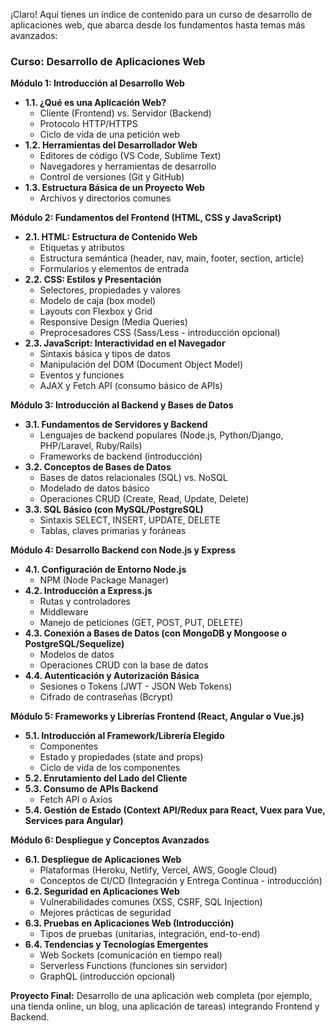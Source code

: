 ¡Claro! Aquí tienes un índice de contenido para un curso de desarrollo de aplicaciones web, que abarca desde los fundamentos hasta temas más avanzados:

### **Curso: Desarrollo de Aplicaciones Web**

**Módulo 1: Introducción al Desarrollo Web**
*   **1.1. ¿Qué es una Aplicación Web?**
    *   Cliente (Frontend) vs. Servidor (Backend)
    *   Protocolo HTTP/HTTPS
    *   Ciclo de vida de una petición web
*   **1.2. Herramientas del Desarrollador Web**
    *   Editores de código (VS Code, Sublime Text)
    *   Navegadores y herramientas de desarrollo
    *   Control de versiones (Git y GitHub)
*   **1.3. Estructura Básica de un Proyecto Web**
    *   Archivos y directorios comunes

**Módulo 2: Fundamentos del Frontend (HTML, CSS y JavaScript)**
*   **2.1. HTML: Estructura de Contenido Web**
    *   Etiquetas y atributos
    *   Estructura semántica (header, nav, main, footer, section, article)
    *   Formularios y elementos de entrada
*   **2.2. CSS: Estilos y Presentación**
    *   Selectores, propiedades y valores
    *   Modelo de caja (box model)
    *   Layouts con Flexbox y Grid
    *   Responsive Design (Media Queries)
    *   Preprocesadores CSS (Sass/Less - introducción opcional)
*   **2.3. JavaScript: Interactividad en el Navegador**
    *   Sintaxis básica y tipos de datos
    *   Manipulación del DOM (Document Object Model)
    *   Eventos y funciones
    *   AJAX y Fetch API (consumo básico de APIs)

**Módulo 3: Introducción al Backend y Bases de Datos**
*   **3.1. Fundamentos de Servidores y Backend**
    *   Lenguajes de backend populares (Node.js, Python/Django, PHP/Laravel, Ruby/Rails)
    *   Frameworks de backend (introducción)
*   **3.2. Conceptos de Bases de Datos**
    *   Bases de datos relacionales (SQL) vs. NoSQL
    *   Modelado de datos básico
    *   Operaciones CRUD (Create, Read, Update, Delete)
*   **3.3. SQL Básico (con MySQL/PostgreSQL)**
    *   Sintaxis SELECT, INSERT, UPDATE, DELETE
    *   Tablas, claves primarias y foráneas

**Módulo 4: Desarrollo Backend con Node.js y Express**
*   **4.1. Configuración de Entorno Node.js**
    *   NPM (Node Package Manager)
*   **4.2. Introducción a Express.js**
    *   Rutas y controladores
    *   Middleware
    *   Manejo de peticiones (GET, POST, PUT, DELETE)
*   **4.3. Conexión a Bases de Datos (con MongoDB y Mongoose o PostgreSQL/Sequelize)**
    *   Modelos de datos
    *   Operaciones CRUD con la base de datos
*   **4.4. Autenticación y Autorización Básica**
    *   Sesiones o Tokens (JWT - JSON Web Tokens)
    *   Cifrado de contraseñas (Bcrypt)

**Módulo 5: Frameworks y Librerías Frontend (React, Angular o Vue.js)**
*   **5.1. Introducción al Framework/Librería Elegido**
    *   Componentes
    *   Estado y propiedades (state and props)
    *   Ciclo de vida de los componentes
*   **5.2. Enrutamiento del Lado del Cliente**
*   **5.3. Consumo de APIs Backend**
    *   Fetch API o Axios
*   **5.4. Gestión de Estado (Context API/Redux para React, Vuex para Vue, Services para Angular)**

**Módulo 6: Despliegue y Conceptos Avanzados**
*   **6.1. Despliegue de Aplicaciones Web**
    *   Plataformas (Heroku, Netlify, Vercel, AWS, Google Cloud)
    *   Conceptos de CI/CD (Integración y Entrega Continua - introducción)
*   **6.2. Seguridad en Aplicaciones Web**
    *   Vulnerabilidades comunes (XSS, CSRF, SQL Injection)
    *   Mejores prácticas de seguridad
*   **6.3. Pruebas en Aplicaciones Web (Introducción)**
    *   Tipos de pruebas (unitarias, integración, end-to-end)
*   **6.4. Tendencias y Tecnologías Emergentes**
    *   Web Sockets (comunicación en tiempo real)
    *   Serverless Functions (funciones sin servidor)
    *   GraphQL (introducción opcional)

**Proyecto Final:** Desarrollo de una aplicación web completa (por ejemplo, una tienda online, un blog, una aplicación de tareas) integrando Frontend y Backend.
